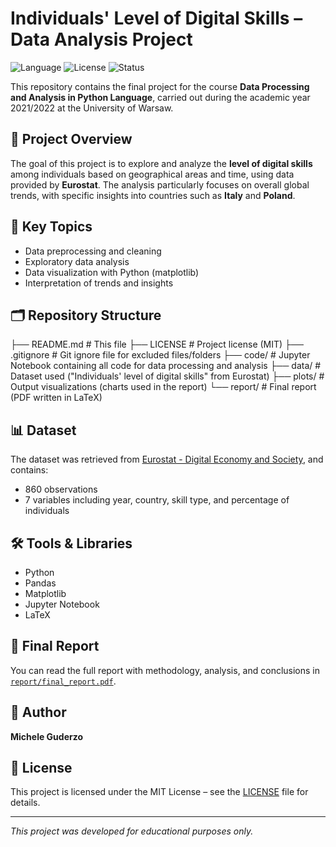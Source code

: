 # Individuals' Level of Digital Skills – Data Analysis Project

![Language](https://img.shields.io/badge/code-python-blue?logo=python&logoColor=white)
![License](https://img.shields.io/badge/license-MIT-green?logo=open-source-initiative)
![Status](https://img.shields.io/badge/status-finished-success?style=flat&logo=github)

This repository contains the final project for the course **Data Processing and Analysis in Python Language**, carried out during the academic year 2021/2022 at the University of Warsaw.

## 📌 Project Overview

The goal of this project is to explore and analyze the **level of digital skills** among individuals based on geographical areas and time, using data provided by **Eurostat**. The analysis particularly focuses on overall global trends, with specific insights into countries such as **Italy** and **Poland**.

## 🧠 Key Topics

- Data preprocessing and cleaning
- Exploratory data analysis
- Data visualization with Python (matplotlib)
- Interpretation of trends and insights

## 🗂️ Repository Structure

├── README.md      # This file
├── LICENSE        # Project license (MIT)
├── .gitignore     # Git ignore file for excluded files/folders
├── code/          # Jupyter Notebook containing all code for data processing and analysis
├── data/          # Dataset used ("Individuals' level of digital skills" from Eurostat)
├── plots/         # Output visualizations (charts used in the report)
└── report/        # Final report (PDF written in LaTeX)

## 📊 Dataset

The dataset was retrieved from [Eurostat - Digital Economy and Society](https://ec.europa.eu/eurostat/web/digital-economy-and-society), and contains:

- 860 observations
- 7 variables including year, country, skill type, and percentage of individuals

## 🛠 Tools & Libraries

- Python
- Pandas
- Matplotlib
- Jupyter Notebook
- LaTeX

## 📄 Final Report

You can read the full report with methodology, analysis, and conclusions in [`report/final_report.pdf`](report/final_report.pdf).

## 👤 Author

**Michele Guderzo**  

## 📝 License

This project is licensed under the MIT License – see the [LICENSE](LICENSE) file for details.

---

*This project was developed for educational purposes only.*
